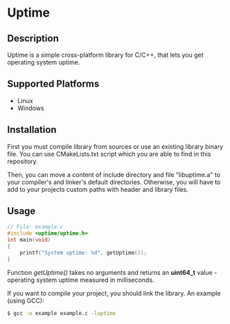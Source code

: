 # Uptime

## Description
Uptime is a simple cross-platform library for C/C++, that lets you get operating system uptime.

## Supported Platforms
- Linux
- Windows

## Installation
First you must compile library from sources or use an existing library binary file. You can use CMakeLists.txt script which you are able to find in this repository.

Then, you can move a content of include directory and file "libuptime.a" to your compiler's and linker's default directories. Otherwise, you will have to add to your projects custom paths with header and library files.

## Usage

```c
// File: example.c
#include <uptime/uptime.h>
int main(void)
{
    printf("System uptime: %d", getUptime());
}

```

Function *getUptime()* takes no arguments and returns an **uint64_t** value - operating system uptime measured in milliseconds.

If you want to compile your project, you should link the library. An example (using GCC):

```bash
$ gcc -o example example.c -luptime
```
